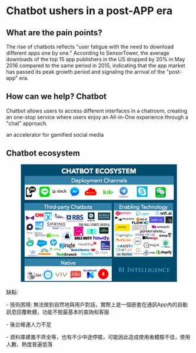 # Chatbot ushers in a post-APP era

## What are the pain points?

The rise of chatbots reflects "user fatigue with the need to download different apps one by one." According to SensorTower, the average downloads of the top 15 app publishers in the US dropped by 20% in May 2016 compared to the same period in 2015, indicating that the app market has passed its peak growth period and signaling the arrival of the "post-app" era.

## How can we help? Chatbot&#x20;

Chatbot allows users to access different interfaces in a chatroom, creating an one-stop service where users enjoy an All-in-One experience through a "chat" approach.

an accelerator for gamified social media

## Chatbot ecosystem

<figure><img src=".gitbook/assets/chatbox ecosystem (1).jpg" alt=""><figcaption></figcaption></figure>

缺點:&#x20;

\- 技術困境: 無法做到自然地與用戶對話，實際上是一個嵌套在通訊App內的自動訊息回覆軟體，功能不脫最基本的查詢和客服

\- 後台維運人力不足

\- 資料庫建置不齊全等，也有不少中途停擺，可能因此造成使用者體驗不佳，使用人數、熱度普遍低落
